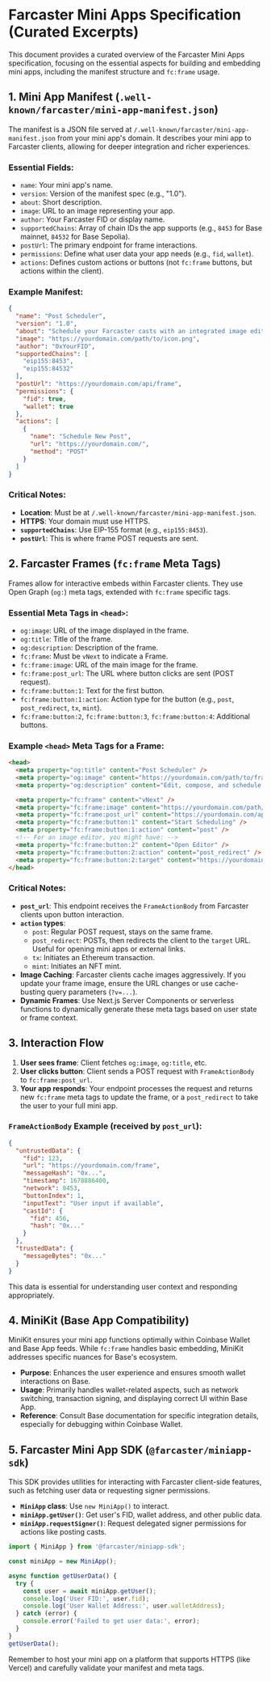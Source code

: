 # Farcaster Mini Apps Specification (Curated Excerpts)

This document provides a curated overview of the Farcaster Mini Apps specification, focusing on the essential aspects for building and embedding mini apps, including the manifest structure and `fc:frame` usage.

## 1. Mini App Manifest (`.well-known/farcaster/mini-app-manifest.json`)

The manifest is a JSON file served at `/.well-known/farcaster/mini-app-manifest.json` from your mini app's domain. It describes your mini app to Farcaster clients, allowing for deeper integration and richer experiences.

### Essential Fields:

-   `name`: Your mini app's name.
-   `version`: Version of the manifest spec (e.g., "1.0").
-   `about`: Short description.
-   `image`: URL to an image representing your app.
-   `author`: Your Farcaster FID or display name.
-   `supportedChains`: Array of chain IDs the app supports (e.g., `8453` for Base mainnet, `84532` for Base Sepolia).
-   `postUrl`: The primary endpoint for frame interactions.
-   `permissions`: Define what user data your app needs (e.g., `fid`, `wallet`).
-   `actions`: Defines custom actions or buttons (not `fc:frame` buttons, but actions within the client).

### Example Manifest:

```json
{
  "name": "Post Scheduler",
  "version": "1.0",
  "about": "Schedule your Farcaster casts with an integrated image editor.",
  "image": "https://yourdomain.com/path/to/icon.png",
  "author": "0xYourFID",
  "supportedChains": [
    "eip155:8453",
    "eip155:84532"
  ],
  "postUrl": "https://yourdomain.com/api/frame",
  "permissions": {
    "fid": true,
    "wallet": true
  },
  "actions": [
    {
      "name": "Schedule New Post",
      "url": "https://yourdomain.com/",
      "method": "POST"
    }
  ]
}
```

### Critical Notes:

-   **Location**: Must be at `/.well-known/farcaster/mini-app-manifest.json`.
-   **HTTPS**: Your domain must use HTTPS.
-   **`supportedChains`**: Use EIP-155 format (e.g., `eip155:8453`).
-   **`postUrl`**: This is where frame POST requests are sent.

## 2. Farcaster Frames (`fc:frame` Meta Tags)

Frames allow for interactive embeds within Farcaster clients. They use Open Graph (`og:`) meta tags, extended with `fc:frame` specific tags.

### Essential Meta Tags in `<head>`:

-   `og:image`: URL of the image displayed in the frame.
-   `og:title`: Title of the frame.
-   `og:description`: Description of the frame.
-   `fc:frame`: Must be `vNext` to indicate a Frame.
-   `fc:frame:image`: URL of the main image for the frame.
-   `fc:frame:post_url`: The URL where button clicks are sent (POST request).
-   `fc:frame:button:1`: Text for the first button.
-   `fc:frame:button:1:action`: Action type for the button (e.g., `post`, `post_redirect`, `tx`, `mint`).
-   `fc:frame:button:2`, `fc:frame:button:3`, `fc:frame:button:4`: Additional buttons.

### Example `<head>` Meta Tags for a Frame:

```html
<head>
  <meta property="og:title" content="Post Scheduler" />
  <meta property="og:image" content="https://yourdomain.com/path/to/frame-preview.png" />
  <meta property="og:description" content="Edit, compose, and schedule your Farcaster casts." />

  <meta property="fc:frame" content="vNext" />
  <meta property="fc:frame:image" content="https://yourdomain.com/path/to/frame-image.png" />
  <meta property="fc:frame:post_url" content="https://yourdomain.com/api/frame-interaction" />
  <meta property="fc:frame:button:1" content="Start Scheduling" />
  <meta property="fc:frame:button:1:action" content="post" />
  <!-- For an image editor, you might have: -->
  <meta property="fc:frame:button:2" content="Open Editor" />
  <meta property="fc:frame:button:2:action" content="post_redirect" />
  <meta property="fc:frame:button:2:target" content="https://yourdomain.com/editor" />
</head>
```

### Critical Notes:

-   **`post_url`**: This endpoint receives the `FrameActionBody` from Farcaster clients upon button interaction.
-   **`action` types**:
    -   `post`: Regular POST request, stays on the same frame.
    -   `post_redirect`: POSTs, then redirects the client to the `target` URL. Useful for opening mini apps or external links.
    -   `tx`: Initiates an Ethereum transaction.
    -   `mint`: Initiates an NFT mint.
-   **Image Caching**: Farcaster clients cache images aggressively. If you update your frame image, ensure the URL changes or use cache-busting query parameters (`?v=...`).
-   **Dynamic Frames**: Use Next.js Server Components or serverless functions to dynamically generate these meta tags based on user state or frame context.

## 3. Interaction Flow

1.  **User sees frame**: Client fetches `og:image`, `og:title`, etc.
2.  **User clicks button**: Client sends a POST request with `FrameActionBody` to `fc:frame:post_url`.
3.  **Your app responds**: Your endpoint processes the request and returns new `fc:frame` meta tags to update the frame, or a `post_redirect` to take the user to your full mini app.

### `FrameActionBody` Example (received by `post_url`):

```json
{
  "untrustedData": {
    "fid": 123,
    "url": "https://yourdomain.com/frame",
    "messageHash": "0x...",
    "timestamp": 1678886400,
    "network": 8453,
    "buttonIndex": 1,
    "inputText": "User input if available",
    "castId": {
      "fid": 456,
      "hash": "0x..."
    }
  },
  "trustedData": {
    "messageBytes": "0x..."
  }
}
```

This data is essential for understanding user context and responding appropriately.

## 4. MiniKit (Base App Compatibility)

MiniKit ensures your mini app functions optimally within Coinbase Wallet and Base App feeds. While `fc:frame` handles basic embedding, MiniKit addresses specific nuances for Base's ecosystem.

-   **Purpose**: Enhances the user experience and ensures smooth wallet interactions on Base.
-   **Usage**: Primarily handles wallet-related aspects, such as network switching, transaction signing, and displaying correct UI within Base App.
-   **Reference**: Consult Base documentation for specific integration details, especially for debugging within Coinbase Wallet.

## 5. Farcaster Mini App SDK (`@farcaster/miniapp-sdk`)

This SDK provides utilities for interacting with Farcaster client-side features, such as fetching user data or requesting signer permissions.

-   **`MiniApp` class**: Use `new MiniApp()` to interact.
-   **`miniApp.getUser()`**: Get user's FID, wallet address, and other public data.
-   **`miniApp.requestSigner()`**: Request delegated signer permissions for actions like posting casts.

```javascript
import { MiniApp } from '@farcaster/miniapp-sdk';

const miniApp = new MiniApp();

async function getUserData() {
  try {
    const user = await miniApp.getUser();
    console.log('User FID:', user.fid);
    console.log('User Wallet Address:', user.walletAddress);
  } catch (error) {
    console.error('Failed to get user data:', error);
  }
}
getUserData();
```

Remember to host your mini app on a platform that supports HTTPS (like Vercel) and carefully validate your manifest and meta tags.

